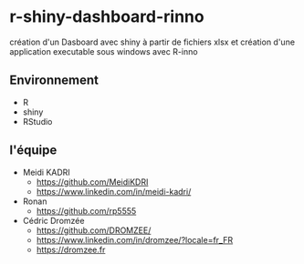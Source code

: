 # r-shiny-dashboard-rinno

création d'un Dasboard avec shiny à partir de fichiers xlsx et création d'une application executable sous windows avec R-inno


## Environnement

* R
* shiny
* RStudio


## l'équipe

* Meidi KADRI
    * https://github.com/MeidiKDRI
    * https://www.linkedin.com/in/meidi-kadri/
* Ronan 
    * https://github.com/rp5555
* Cédric Dromzée
    * https://github.com/DROMZEE/
    * https://www.linkedin.com/in/dromzee/?locale=fr_FR
    * https://dromzee.fr